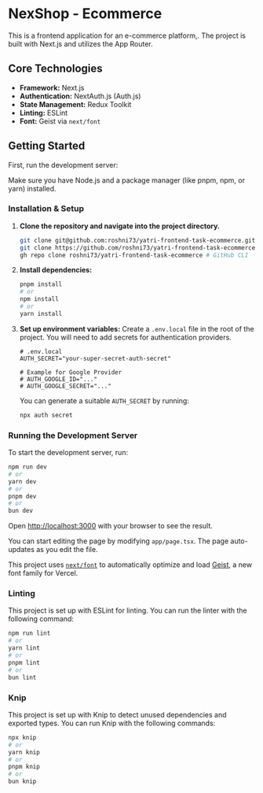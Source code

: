 # NexShop - Ecommerce

This is a frontend application for an e-commerce platform,. The project is built with Next.js and utilizes the App Router.

## Core Technologies

*   **Framework:** Next.js
*   **Authentication:** NextAuth.js (Auth.js)
*   **State Management:** Redux Toolkit
*   **Linting:** ESLint
*   **Font:** Geist via `next/font`

## Getting Started

First, run the development server:

Make sure you have Node.js and a package manager (like pnpm, npm, or yarn) installed.

### Installation & Setup

1.  **Clone the repository and navigate into the project directory.**
    ```bash
    git clone git@github.com:roshni73/yatri-frontend-task-ecommerce.git # HTTPS
    git clone https://github.com/roshni73/yatri-frontend-task-ecommerce.git  # SSH
    gh repo clone roshni73/yatri-frontend-task-ecommerce # GitHub CLI
    ```

2.  **Install dependencies:**
    ```bash
    pnpm install
    # or
    npm install
    # or
    yarn install
    ```

3.  **Set up environment variables:**
    Create a `.env.local` file in the root of the project. You will need to add secrets for authentication providers.
    ```env
    # .env.local
    AUTH_SECRET="your-super-secret-auth-secret"

    # Example for Google Provider
    # AUTH_GOOGLE_ID="..."
    # AUTH_GOOGLE_SECRET="..."
    ```
    You can generate a suitable `AUTH_SECRET` by running:
    ```bash
    npx auth secret
    ```

### Running the Development Server

To start the development server, run:

```bash
npm run dev
# or
yarn dev
# or
pnpm dev
# or
bun dev
```

Open [http://localhost:3000](http://localhost:3000) with your browser to see the result.

You can start editing the page by modifying `app/page.tsx`. The page auto-updates as you edit the file.

This project uses [`next/font`](https://nextjs.org/docs/app/building-your-application/optimizing/fonts) to automatically optimize and load [Geist](https://vercel.com/font), a new font family for Vercel.

### Linting

This project is set up with ESLint for linting. You can run the linter with the following command:

```bash
npm run lint
# or
yarn lint
# or
pnpm lint
# or
bun lint
```
### Knip

This project is set up with Knip to detect unused dependencies and exported types.
You can run Knip with the following commands:

```bash
npx knip
# or
yarn knip
# or
pnpm knip
# or
bun knip
```
